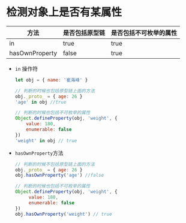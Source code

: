 # 检测对象上是否有某属性

| 方法 | 是否包括原型链 | 是否包括不可枚举的属性 |
| --- | --- | --- |
| in | true | true |
| hasOwnProperty | false | true |

-   `in` 操作符
    
    ```javascript
    let obj = { name: '崔海峰' }
    
    // 判断的时候也包括原型链上面的方法
    obj._proto_ = { age: 26 }
    'age' in obj //true
    
    // 判断的时候也包括不可枚举的属性
    Object.defineProperty(obj, 'weight', {
        value: 180,
        enumerable: false
    })
    'weight' in obj // true
    ```
    
-   `hasOwnProperty`方法
    
    ```javascript
    // 判断的时候不包括原型链上面的方法
    obj._proto_ = { age: 26 }
    obj.hasOwnProperty('age') //false
    
    // 判断的时候也包括不可枚举的属性
    Object.defineProperty(obj, 'weight', {
         value: 180,
         enumerable: false
    })
    obj.hasOwnProperty('weight') // true
    ```